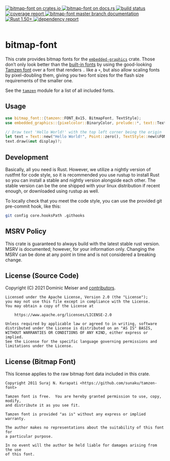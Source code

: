 <br/>
<div>
	<a href="https://crates.io/crates/bitmap-font">
		<img alt="bitmap-font on crates.io" src="https://img.shields.io/crates/v/bitmap-font.svg"/>
	</a>
	<a href="https://docs.rs/bitmap-font">
		<img alt="bitmap-font on docs.rs" src="https://docs.rs/bitmap-font/badge.svg"/>
	</a>
	<a href="https://github.com/msrd0/bitmap-font/actions/workflows/rust.yml">
		<img alt="build status" src="https://github.com/msrd0/bitmap-font/actions/workflows/rust.yml/badge.svg"/>
	</a>
	<a href="https://msrd0.github.io/bitmap-font/tarpaulin-report.html">
		<img alt="coverage report" src="https://msrd0.github.io/bitmap-font/coverage.svg"/>
	</a>
	<a href="https://msrd0.github.io/bitmap-font/doc/bitmap_font/index.html">
		<img alt="bitmap-font master branch documentation" src="https://img.shields.io/badge/docs-master-blue.svg"/>
	</a>
	<a href="https://blog.rust-lang.org/2020/12/31/Rust-1.50.0.html">
		<img alt="Rust 1.50+" src="https://img.shields.io/badge/rustc-1.50+-orange.svg"/>
	</a>
	<a href="https://deps.rs/repo/github/msrd0/bitmap-font">
		<img alt="dependency report" src="https://deps.rs/repo/github/msrd0/bitmap-font/status.svg"/>
	</a>
</div>
<br/>

# bitmap-font

This crate provides bitmap fonts for the [`embedded-graphics`][__link0] crate. Those don’t only look better than the [built-in fonts][__link1] by using the good-looking [Tamzen font][__link2] over a font that renders `.` like a `+`, but also allow scaling fonts by pixel-doubling them, giving you two font sizes for the flash size requirements of the smaller one.

See the [`tamzen`][__link3] module for a list of all included fonts.


## Usage


```rust
use bitmap_font::{tamzen::FONT_8x15, BitmapFont, TextStyle};
use embedded_graphics::{pixelcolor::BinaryColor, prelude::*, text::Text};

// Draw text 'Hello World!' with the top left corner being the origin
let text = Text::new("Hello World!", Point::zero(), TextStyle::new(&FONT_8x15, BinaryColor::On));
text.draw(&mut display)?;
```



## Development

Basically, all you need is Rust. However, we utilize a nightly version of rustfmt for code style, so it is recommended
you use rustup to install Rust so you can install a stable and nightly version alongside each other. The stable version
can be the one shipped with your linux distribution if recent enough, or downloaded using rustup as well.

To locally check that you meet the code style, you can use the provided git pre-commit hook, like this:

```bash
git config core.hooksPath .githooks
```

## MSRV Policy

This crate is guaranteed to always build with the latest stable rust version. MSRV is documented; however, for your
information only. Changing the MSRV can be done at any point in time and is not considered a breaking change.

## License (Source Code)

Copyright (C) 2021 Dominic Meiser and [contributors].

```
Licensed under the Apache License, Version 2.0 (the "License");
you may not use this file except in compliance with the License.
You may obtain a copy of the License at

	https://www.apache.org/licenses/LICENSE-2.0

Unless required by applicable law or agreed to in writing, software
distributed under the License is distributed on an "AS IS" BASIS,
WITHOUT WARRANTIES OR CONDITIONS OF ANY KIND, either express or implied.
See the License for the specific language governing permissions and
limitations under the License.
```

## License (Bitmap Font)

This license applies to the raw bitmap font data included in this crate.

```
Copyright 2011 Suraj N. Kurapati <https://github.com/sunaku/tamzen-font>

Tamzen font is free.  You are hereby granted permission to use, copy, modify,
and distribute it as you see fit.

Tamzen font is provided "as is" without any express or implied warranty.

The author makes no representations about the suitability of this font for
a particular purpose.

In no event will the author be held liable for damages arising from the use
of this font.
```

 [contributors]: https://github.com/msrd0/bitmap-font/graphs/contributors
 [__link0]: https://crates.io/crates/embedded-graphics/0.7.0
 [__link1]: https://docs.rs/embedded-graphics/0.7.0/embedded_graphics/?search=embedded_graphics::mono_font
 [__link2]: https://github.com/sunaku/tamzen-font
 [__link3]: https://docs.rs/bitmap-font/0.2.1/bitmap_font/?search=bitmap_font::tamzen

